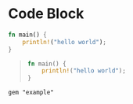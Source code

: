 # Code Block

```rust
fn main() {
    println!("hello world");
}
```

> ```rust
> fn main() {
>     println!("hello world");
> }
> ```

```Gemfile
gem "example"
```
